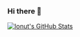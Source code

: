 ### Hi there 👋

[![Ionut's GitHub Stats](https://github-readme-stats.vercel.app/api?username=Ionut-Mogin
)](https://github.com/Ionut-Mogin/github-readme-stats)

